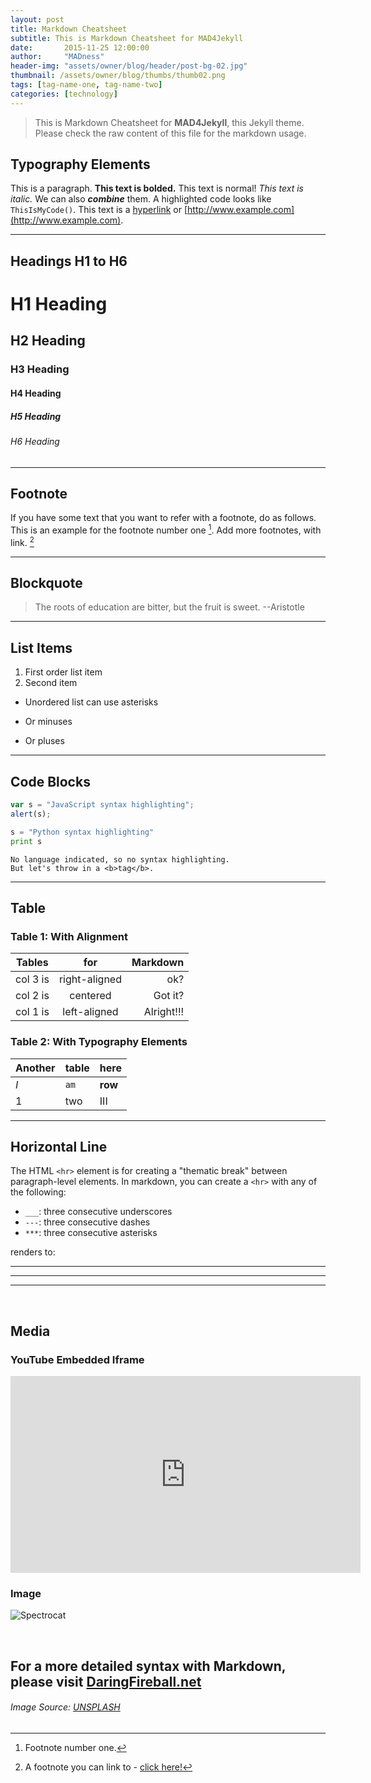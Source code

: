 ```yaml
---
layout: post
title: Markdown Cheatsheet
subtitle: This is Markdown Cheatsheet for MAD4Jekyll
date:       2015-11-25 12:00:00
author:     "MADness"
header-img: "assets/owner/blog/header/post-bg-02.jpg"
thumbnail: /assets/owner/blog/thumbs/thumb02.png
tags: [tag-name-one, tag-name-two]
categories: [technology]
---
```


> This is Markdown Cheatsheet for **MAD4Jekyll**, this Jekyll theme. Please check the raw content of this file for the markdown usage.

## Typography Elements

This is a paragraph. **This text is bolded.** This text is normal! _This text is italic._ We can  also **_combine_** them. A highlighted code looks like `ThisIsMyCode()`. This text is a [hyperlink](#) or [http://www.example.com](http://www.example.com).

___

## Headings H1 to H6

# H1 Heading

## H2 Heading

### H3 Heading

#### H4 Heading

##### H5 Heading

###### H6 Heading

___

## Footnote

If you have some text that you want to refer with a footnote, do as follows. This is an example for the footnote number one [^1]. Add more footnotes, with link. [^2]

___

## Blockquote

> The roots of education are bitter, but the fruit is sweet. --Aristotle

___

## List Items

1. First order list item
2. Second item

* Unordered list can use asterisks
- Or minuses
+ Or pluses

___

## Code Blocks

```javascript
var s = "JavaScript syntax highlighting";
alert(s);
```

```python
s = "Python syntax highlighting"
print s
```

```
No language indicated, so no syntax highlighting.
But let's throw in a <b>tag</b>.
```

___


## Table

### Table 1: With Alignment

| Tables        | for           | Markdown  |
| ------------- |:-------------:| -----:|
| col 3 is      | right-aligned | ok? |
| col 2 is      | centered      |   Got it? |
| col 1 is | left-aligned      |    Alright!!! |

### Table 2: With Typography Elements

Another | table | here
--- | --- | ---
*I* | `am` | **row**
1 | two | III

___

## Horizontal Line

The HTML `<hr>` element is for creating a "thematic break" between paragraph-level elements. In markdown, you can create a `<hr>` with any of the following:

* `___`: three consecutive underscores
* `---`: three consecutive dashes
* `***`: three consecutive asterisks

renders to:

___

---

***

<br>

## Media

### YouTube Embedded Iframe

<iframe width="560" height="315" src="https://www.youtube.com/embed/OuoaKai_L00" frameborder="0" allowfullscreen></iframe>

<br>

### Image

![Spectrocat](http://octodex.github.com/images/spectrocat.png)

<br>

## For a more detailed syntax with Markdown, please visit [DaringFireball.net](http://daringfireball.net/projects/markdown/syntax)

###### Image Source: [UNSPLASH](https://unsplash.com/photos/6g0KJWnBhxg)


[^1]: Footnote number one.

[^2]: A footnote you can link to - [click here!](#)
